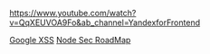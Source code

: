 
https://www.youtube.com/watch?v=QqXEUVOA9Fo&ab_channel=YandexforFrontend


[Google XSS](https://www.youtube.com/watch?v=lG7U3fuNw3A&ab_channel=LiveOverflow)
[Node Sec RoadMap](https://github.com/google/node-sec-roadmap)